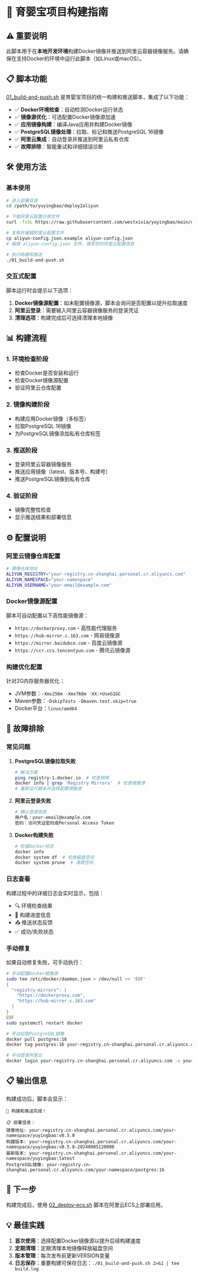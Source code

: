 # 🚀 育婴宝项目构建指南

## ⚠️ 重要说明

此脚本用于在**本地开发环境**构建Docker镜像并推送到阿里云容器镜像服务。请确保在支持Docker的环境中运行此脚本（如Linux或macOS）。

## 📋 脚本功能

[01_build-and-push.sh](https://github.com/westxixia/yuyingbao/blob/main/deploy2aliyun/01_build-and-push.sh) 是育婴宝项目的统一构建和推送脚本，集成了以下功能：

- ✅ **Docker环境检查**：自动检测Docker运行状态
- ✅ **镜像源优化**：可选配置Docker镜像源加速
- ✅ **应用镜像构建**：编译Java应用并构建Docker镜像
- ✅ **PostgreSQL镜像处理**：拉取、标记和推送PostgreSQL 16镜像
- ✅ **阿里云集成**：自动登录并推送到阿里云私有仓库
- ✅ **故障排除**：智能重试和详细错误诊断

## 🛠️ 使用方法

### 基本使用

```bash
# 进入部署目录
cd /path/to/yuyingbao/deploy2aliyun

# 下载阿里云配置示例文件
curl -fsSL https://raw.githubusercontent.com/westxixia/yuyingbao/main/deploy2aliyun/aliyun-config.json.example -o aliyun-config.json.example

# 复制并编辑阿里云配置文件
cp aliyun-config.json.example aliyun-config.json
# 编辑 aliyun-config.json 文件，填写您的阿里云配置信息

# 执行构建和推送
./01_build-and-push.sh
```

### 交互式配置

脚本运行时会提示以下选项：

1. **Docker镜像源配置**：如未配置镜像源，脚本会询问是否配置以提升拉取速度
2. **阿里云登录**：需要输入阿里云容器镜像服务的登录凭证
3. **清理选项**：构建完成后可选择清理本地镜像

## 📊 构建流程

### 1. 环境检查阶段
- 检查Docker是否安装和运行
- 检查Docker镜像源配置
- 验证阿里云仓库配置

### 2. 镜像构建阶段
- 构建应用Docker镜像（多标签）
- 拉取PostgreSQL 16镜像
- 为PostgreSQL镜像添加私有仓库标签

### 3. 推送阶段
- 登录阿里云容器镜像服务
- 推送应用镜像（latest、版本号、构建号）
- 推送PostgreSQL镜像到私有仓库

### 4. 验证阶段
- 镜像完整性检查
- 显示推送结果和部署信息

## ⚙️ 配置说明

### 阿里云镜像仓库配置

```bash
# 镜像仓库地址
ALIYUN_REGISTRY="your-registry.cn-shanghai.personal.cr.aliyuncs.com"
ALIYUN_NAMESPACE="your-namespace"
ALIYUN_USERNAME="your-email@example.com"
```

### Docker镜像源配置

脚本可自动配置以下高性能镜像源：
- `https://dockerproxy.com` - 高性能代理服务
- `https://hub-mirror.c.163.com` - 网易镜像源
- `https://mirror.baidubce.com` - 百度云镜像源
- `https://ccr.ccs.tencentyun.com` - 腾讯云镜像源

### 构建优化配置

针对2G内存服务器优化：
- JVM参数：`-Xms256m -Xmx768m -XX:+UseG1GC`
- Maven参数：`-DskipTests -Dmaven.test.skip=true`
- Docker平台：`linux/amd64`

## 🔧 故障排除

### 常见问题

1. **PostgreSQL镜像拉取失败**
   ```bash
   # 解决方案
   ping registry-1.docker.io  # 检查网络
   docker info | grep 'Registry Mirrors'  # 检查镜像源
   # 重新运行脚本并选择配置镜像源
   ```

2. **阿里云登录失败**
   ```bash
   # 确认登录信息
   用户名：your-email@example.com
   密码：访问凭证密码或Personal Access Token
   ```

3. **Docker构建失败**
   ```bash
   # 检查Docker状态
   docker info
   docker system df  # 检查磁盘空间
   docker system prune  # 清理空间
   ```

### 日志查看

构建过程中的详细日志会实时显示，包括：
- 🔍 环境检查结果
- 🔨 构建进度信息
- 📤 推送状态反馈
- ✅ 成功/失败状态

### 手动修复

如果自动修复失败，可手动执行：

```bash
# 手动配置Docker镜像源
sudo tee /etc/docker/daemon.json > /dev/null << 'EOF'
{
  "registry-mirrors": [
    "https://dockerproxy.com",
    "https://hub-mirror.c.163.com"
  ]
}
EOF
sudo systemctl restart docker

# 手动拉取PostgreSQL镜像
docker pull postgres:16
docker tag postgres:16 your-registry.cn-shanghai.personal.cr.aliyuncs.com/your-namespace/postgres:16

# 手动登录阿里云
docker login your-registry.cn-shanghai.personal.cr.aliyuncs.com -u your-email@example.com
```

## 📋 输出信息

构建成功后，脚本会显示：

```
🎉 构建和推送完成！

📋 部署信息：
镜像地址: your-registry.cn-shanghai.personal.cr.aliyuncs.com/your-namespace/yuyingbao:v0.5.0
构建版本: your-registry.cn-shanghai.personal.cr.aliyuncs.com/your-namespace/yuyingbao:v0.5.0-20240905120000
最新版本: your-registry.cn-shanghai.personal.cr.aliyuncs.com/your-namespace/yuyingbao:latest
PostgreSQL镜像: your-registry.cn-shanghai.personal.cr.aliyuncs.com/your-namespace/postgres:16
```

## 🚀 下一步

构建完成后，使用 [02_deploy-ecs.sh](https://github.com/westxixia/yuyingbao/blob/main/deploy2aliyun/02_deploy-ecs.sh) 脚本在阿里云ECS上部署应用。

## 💡 最佳实践

1. **首次使用**：选择配置Docker镜像源以提升后续构建速度
2. **定期清理**：定期清理本地镜像释放磁盘空间
3. **版本管理**：每次发布前更新VERSION变量
4. **日志保存**：重要构建可保存日志：`./01_build-and-push.sh 2>&1 | tee build.log`